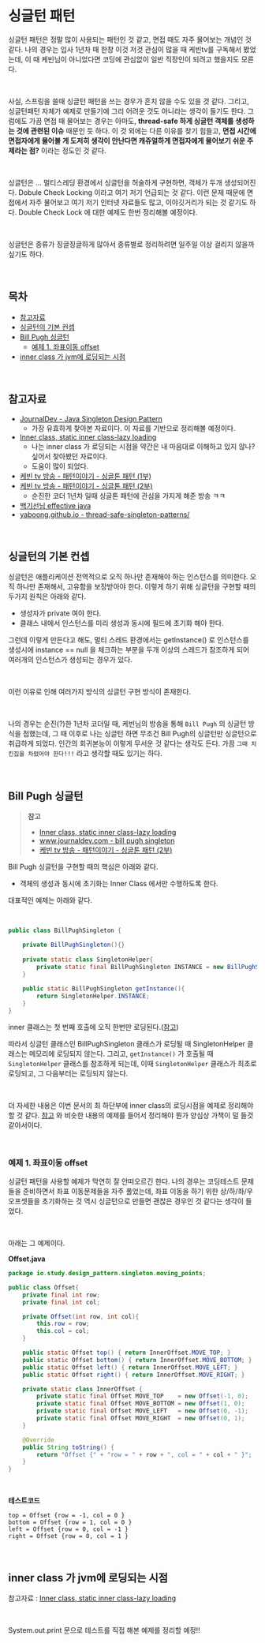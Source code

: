 # 싱글턴 패턴

싱글턴 패턴은 정말 많이 사용되는 패턴인 것 같고, 면접 때도 자주 물어보는 개념인 것 같다. 나의 경우는 입사 1년차 때 한창 이것 저것 관심이 많을 때 케빈tv를 구독해서 봤었는데, 이 때 케빈님이 아니었다면 코딩에 관심없이 일반 직장인이 되려고 했을지도 모른다.<br>

<br>

사실, 스프링을 쓸때 싱글턴 패턴을 쓰는 경우가 흔치 않을 수도 있을 것 같다. 그리고, 싱글턴패턴 자체가 예제로 만들기에 그리 어려운 것도 아니라는 생각이 들기도 한다. 그럼에도 가끔 면접 때 물어보는 경우는 아마도, **thread-safe 하게 싱글턴 객체를 생성하는 것에 관련된 이슈** 때문인 듯 하다. 이 것 외에는 다른 이유를 찾기 힘들고, **면접 시간에 면접자에게 물어볼 게 도저히 생각이 안난다면 캐쥬얼하게 면접자에게 물어보기 쉬운 주제라는 점?** 이라는 정도인 것 같다.<br>

<br>

싱글턴은 ... 멀티스레딩 환경에서 싱글턴을 허술하게 구현하면, 객체가 두개 생성되어진다. Dobule Check Locking 이라고 여기 저기 언급되는 것 같다. 이런 문제 때문에 면접에서 자주 물어보고 여기 저기 인터넷 자료들도 많고, 이야깃거리가 되는 것 같기도 하다. Double Check Lock 에 대한 예제도 한번 정리해볼 예정이다.<br>

<br>

싱글턴은 종류가 징글징글하게 많아서 종류별로 정리하려면 일주일 이상 걸리지 않을까 싶기도 하다.<br>

<br>

## 목차

- [참고자료](#참고자료)<br>
- [싱글턴의 기본 컨셉](#싱글턴의-기본-컨셉)<br>
- [Bill Pugh 싱글턴](#bill-pugh-싱글턴)<br>
  - [예제 1. 좌표이동 offset](#예제-1--좌표이동-offset)<br>
- [inner class 가 jvm에 로딩되는 시점](#inner-class-가-jvm에-로딩되는-시점)<br>

<br>

## 참고자료

- [JournalDev - Java Singleton Design Pattern](https://www.journaldev.com/1377/java-singleton-design-pattern-best-practices-examples#bill-pugh-singleton)<br>
  - 가장 유효하게 찾아본 자료이다. 이 자료를 기반으로 정리해볼 예정이다.<br>
- [Inner class, static inner class-lazy loading](https://www.programmersought.com/article/35794331711/)<br>
  - 나는 inner class 가 로딩되는 시점을 약간은 내 마음대로 이해하고 있지 않나? 싶어서 찾아봤던 자료이다.<br>
  - 도움이 많이 되었다.<br>
- [케빈 tv 방송 - 패턴이야기 - 싱글톤 패턴 (1부)](https://www.youtube.com/watch?v=Ba7iYO7_BPc)<br>
- [케빈 tv 방송 - 패턴이야기 - 싱글톤 패턴 (2부)](https://www.youtube.com/watch?v=ZrF8r5LUadc)<br>
  - 순진한 코더 1년차 일때 싱글톤 패턴에 관심을 가지게 해준 방송 ㅋㅋ<br>
- [백기선님 effective java](https://github.com/keesun/study/blob/master/effective-java/item3.md)<br>
- [yaboong.github.io - thread-safe-singleton-patterns/](https://yaboong.github.io/design-pattern/2018/09/28/thread-safe-singleton-patterns/)<br>

<br>

## 싱글턴의 기본 컨셉

싱글턴은 애플리케이션 전역적으로 오직 하나만 존재해야 하는 인스턴스를 의미한다. 오직 하나만 존재해서, 고유함을 보장받아야 한다. 이렇게 하기 위해 싱글턴을 구현할 때의 두가지 원칙은 아래와 같다.<br>

- 생성자가 private 여야 한다.<br>
- 클래스 내에서 인스턴스를 미리 생성과 동시에 필드에 초기화 해야 한다.<br>

그런데 이렇게 만든다고 해도, 멀티 스레드 환경에서는 getInstance() 로 인스턴스를 생성시에 instance == null 을 체크하는 부분을 두개 이상의 스레드가 참조하게 되어 여러개의 인스턴스가 생성되는 경우가 있다.<br>

<br>

이런 이유로 인해 여러가지 방식의 싱글턴 구현 방식이 존재한다.<br>

<br>

나의 경우는 순진(?)한 1년차 코더일 때, 케빈님의 방송을 통해 `Bill Pugh` 의 싱글턴 방식을 접했는데, 그 때 이후로 나는 싱글턴 하면 무조건 Bill Pugh의 싱글턴만 싱글턴으로 취급하게 되었다. 인간의 회귀본능이 이렇게 무서운 것 같다는 생각도 든다. 가끔 `그때 치킨집을 차렸어야 한다!!!` 라고 생각할 때도 있기는 하다.<br>

<br>

## Bill Pugh 싱글턴

>  **참고**<br>
>
> - [Inner class, static inner class-lazy loading](https://www.programmersought.com/article/35794331711/)<br>
> - [www.journaldev.com - bill pugh singleton](https://www.journaldev.com/1377/java-singleton-design-pattern-best-practices-examples#bill-pugh-singleton)<br>
> - [케빈 tv 방송 - 패턴이야기 - 싱글톤 패턴 (2부)](https://www.youtube.com/watch?v=ZrF8r5LUadc)

Bill Pugh 싱글턴을 구현할 때의 핵심은 아래와 같다.<br>

- 객체의 생성과 동시에 초기화는 Inner Class 에서만 수행하도록 한다.<br>

대표적인 예제는 아래와 같다.<br>

<br>

```java
public class BillPughSingleton {

    private BillPughSingleton(){}
    
    private static class SingletonHelper{
        private static final BillPughSingleton INSTANCE = new BillPughSingleton();
    }
    
    public static BillPughSingleton getInstance(){
        return SingletonHelper.INSTANCE;
    }
}
```

inner 클래스는 첫 번째 호출에 오직 한번만 로딩된다.([참고](https://www.programmersought.com/article/35794331711/))<br>

따라서 싱글턴 클래스인 BillPughSingleton 클래스가 로딩될 때 SingletonHelper 클래스는 메모리에 로딩되지 않는다. 그리고, `getInstance()` 가 호출될 때 `SingletonHelper` 클래스를 참조하게 되는데, 이때 `SingletonHelper`  클래스가 최초로 로딩되고, 그 다음부터는 로딩되지 않는다.<br>

<br>

더 자세한 내용은 이번 문서의 최 하단부에 inner class의 로딩시점을 예제로 정리해야 할 것 같다. [참고](https://www.programmersought.com/article/35794331711/) 와 비슷한 내용의 예제를 들어서 정리해야 뭔가 양심상 가책이 덜 들것 같아서이다.<br>

<br>

### 예제 1. 좌표이동 offset

싱글턴 패턴을 사용할 예제가 막연히 잘 안떠오르긴 한다. 나의 경우는 코딩테스트 문제들을 준비하면서 좌표 이동문제들을 자주 풀었는데, 좌표 이동을 하기 위한 상/하/좌/우 오프셋들을 초기화하는 것 역시 싱글턴으로 만들면 괜찮은 경우인 것 같다는 생각이 들었다.<br>

<br>

아래는 그 예제이다.<br>

**Offset.java**<br>

```java
package io.study.design_pattern.singleton.moving_points;

public class Offset{
	private final int row;
	private final int col;

	private Offset(int row, int col){
		this.row = row;
		this.col = col;
	}

	public static Offset top() { return InnerOffset.MOVE_TOP; }
	public static Offset bottom() { return InnerOffset.MOVE_BOTTOM; }
	public static Offset left() { return InnerOffset.MOVE_LEFT; }
	public static Offset right() { return InnerOffset.MOVE_RIGHT; }

	private static class InnerOffset {
		private static final Offset MOVE_TOP 	= new Offset(-1, 0);
		private static final Offset MOVE_BOTTOM = new Offset(1, 0);
		private static final Offset MOVE_LEFT 	= new Offset(0, -1);
		private static final Offset MOVE_RIGHT 	= new Offset(0, 1);
	}

	@Override
	public String toString() {
		return "Offset {" + "row = " + row + ", col = " + col + " }";
	}
}
```

<br>

**테스트코드**<br>

```plain
top = Offset {row = -1, col = 0 }
bottom = Offset {row = 1, col = 0 }
left = Offset {row = 0, col = -1 }
right = Offset {row = 0, col = 1 }
```

<br>

## inner class 가 jvm에 로딩되는 시점

참고자료 : [Inner class, static inner class-lazy loading](https://www.programmersought.com/article/35794331711/)<br>

<br>

System.out.print 문으로 테스트를 직접 해본 예제를 정리할 예정!!





